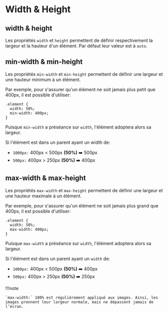 # Width & Height

## width & height

Les propriétés `width` et `height` permettent de définir respectivement la largeur et la hauteur d'un élément. Par défaut leur valeur est à `auto`.


## min-width & min-height

Les propriétés `min-width` et `min-height` permettent de définir une largeur et une hauteur minimum à un élément.

Par exemple, pour s'assurer qu'un élément ne soit jamais plus petit que 400px, il est possible d'utiliser:

```
.element {
  width: 50%;
  min-width: 400px;
}
```

Puisque `min-width` a préséance sur `width`, l'élément adoptera alors sa largeur.

Si l'élément est dans un parent ayant un width de:


- `1000px:` 400px < 500px <b>(50%)</b> ➡️ 500px
- `500px:` 400px > 250px <b>(50%)</b> ➡️ 400px


## max-width & max-height

Les propriétés `max-width` et `max-height` permettent de définir une largeur et une hauteur maximale à un élément.

Par exemple, pour s'assurer qu'un élément ne soit jamais plus grand que 400px, il est possible d'utiliser:

```
.element {
  width: 50%;
  max-width: 400px;
}
```

Puisque `max-width` a préséance sur `width`, l'élément adoptera alors sa largeur.

Si l'élément est dans un parent ayant un `width` de:

- `1000px:` 400px < 500px <b>(50%)</b> ➡️ 400px
- `500px:` 400px > 250px <b>(50%)</b> ➡️ 250px

!!!note

    `max-width:` 100% est régulièrement appliqué aux images. Ainsi, les images prennent leur largeur normale, mais ne dépassent jamais de l’écran.
